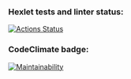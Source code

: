 ### Hexlet tests and linter status:
[![Actions Status](https://github.com/ShcherbinaDmitry/python-project-lvl1/workflows/hexlet-check/badge.svg)](https://github.com/ShcherbinaDmitry/python-project-lvl1/actions)

### CodeClimate badge:
[![Maintainability](https://api.codeclimate.com/v1/badges/4e28714998bbcde90da4/maintainability)](https://codeclimate.com/github/ShcherbinaDmitry/python-project-lvl1/maintainability)